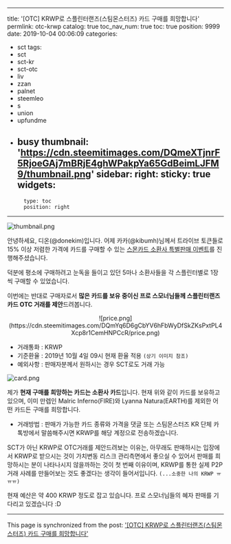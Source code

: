 
---
title: '[OTC] KRWP로 스플린터랜즈(스팀몬스터즈) 카드 구매를 희망합니다'
permlink: otc-krwp
catalog: true
toc_nav_num: true
toc: true
position: 9999
date: 2019-10-04 00:06:09
categories:
- sct
tags:
- sct
- sct-kr
- sct-otc
- liv
- zzan
- palnet
- steemleo
- s
- union
- upfundme
- busy
thumbnail: 'https://cdn.steemitimages.com/DQmeXTjnrF5RjoeGAj7mBRjE4ghWPakpYa65GdBeimLJFM9/thumbnail.png'
sidebar:
    right:
        sticky: true
widgets:
    -
        type: toc
        position: right
---


![thumbnail.png](https://cdn.steemitimages.com/DQmeXTjnrF5RjoeGAj7mBRjE4ghWPakpYa65GdBeimLJFM9/thumbnail.png)

안녕하세요, 디온(@donekim)입니다. 어제 카카(@kibumh)님께서 트라이브 토큰들로 15% 이상 저렴한 가격에 카드를 구매할 수 있는 [스몬카드 소환사 특별판매 이벤트](https://www.steemcoinpan.com/sct/@kibumh/15-)를 진행해주셨습니다.

덕분에 평소에 구매하려고 눈독을 들이고 있던 5마나 소환사들을 각 스플린터별로 1장씩 구매할 수 있었습니다. 

이번에는 반대로 구매자로서 **많은 카드를 보유 중이신 프로 스모너님들께 스플린터랜즈카드 OTC 거래를 제안**드려봅니다.

<center>![price.png](https://cdn.steemitimages.com/DQmYq6D6gCbYV6hFbWyDfSkZKsPxtPL4Xcp8r1CemHNPCcR/price.png)</center>

- 거래통화 : KRWP
- 기준환율 : 2019년 10월 4일 09시 현재 환율 적용 `(상기 이미지 참조)`
- 예외사항 : 판매자분께서 원하시는 경우 SCT로도 거래 가능


![card.png](https://cdn.steemitimages.com/DQmdDnGTKy1sWM5FEhtbBBRyDtLWNGg6kVrggHKEWD4zjaA/card.png)

제가 **현재 구매를 희망하는 카드는 소환사 카드**입니다. 현재 위와 같이 카드를 보유하고 있으며, 이미 만렙인 Malric Inferno(FIRE)와 Lyanna Natura(EARTH)를 제외한 어떤 카드든 구매를 희망합니다. 


- 거래방법 : 판매가 가능한 카드 종류와 가격을 댓글 또는 스팀몬스터즈 KR 단체 카톡방에서 말씀해주시면 KRWP를 해당 계정으로 전송하겠습니다.

SCT가 아닌 KRWP로 OTC거래를 제안드려보는 이유는, 아무래도 판매하시는 입장에서 KRWP로 받으시는 것이 가치변동 리스크 관리측면에서 좋으실 수 있어서 판매를 희망하시는 분이 나타나시지 않을까하는 것이 첫 번째 이유이며,  KRWP를 통한 실제 P2P거래 사례를 만들어보는 것도 좋겠다는 생각이 들어서입니다. `(...소중한 나의 KRWP ㅠㅠㅠ)`

현재 예산은 약 400 KRWP 정도로 잡고 있습니다. 프로 스모너님들의 혜자 판매를 기다리고 있겠습니다 :D

- - -

This page is synchronized from the post: ['[OTC] KRWP로 스플린터랜즈(스팀몬스터즈) 카드 구매를 희망합니다'](https://steemit.com/@donekim/otc-krwp)
